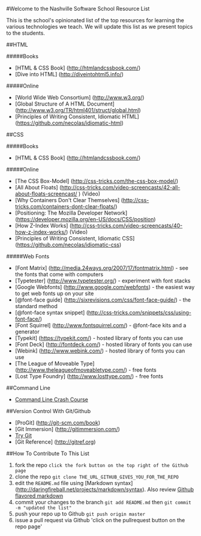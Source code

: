 #Welcome to the Nashville Software School Resource List

This is the school's opinionated list of the top resources for learning the various technologies we teach.  We will update this list as we present topics to the students.

##HTML

#####Books
* [HTML & CSS Book] (http://htmlandcssbook.com/)
* [Dive into HTML] (http://diveintohtml5.info/)

#####Online
* [World Wide Web Consortium] (http://www.w3.org/)
* [Global Structure of A HTML Document] (http://www.w3.org/TR/html401/struct/global.html)
* [Principles of Writing Consistent, Idiomatic HTML] (https://github.com/necolas/idiomatic-html)

##CSS

#####Books
* [HTML & CSS Book] (http://htmlandcssbook.com/)

#####Online
* [The CSS Box-Model] (http://css-tricks.com/the-css-box-model/)
* [All About Floats] (http://css-tricks.com/video-screencasts/42-all-about-floats-screencast/ ) (Video)
* [Why Containers Don't Clear Themselves] (http://css-tricks.com/containers-dont-clear-floats/)
* [Positioning: The Mozilla Developer Network] (https://developer.mozilla.org/en-US/docs/CSS/position)
* [How Z-Index Works] (http://css-tricks.com/video-screencasts/40-how-z-index-works/) (Video)
* [Principles of Writing Consistent, Idiomatic CSS] (https://github.com/necolas/idiomatic-css)

#####Web Fonts
* [Font Matrix] (http://media.24ways.org/2007/17/fontmatrix.html) - see the fonts that come with computers
* [Typetester] (http://www.typetester.org/) - experiment with font stacks
* [Google Webfonts] (http://www.google.com/webfonts) - the easiest way to get web fonts up on your site
* [@font-face guide] (http://sixrevisions.com/css/font-face-guide/) - the standard method
* [@font-face syntax snippet] (http://css-tricks.com/snippets/css/using-font-face/)
* [Font Squirrel] (http://www.fontsquirrel.com/) - @font-face kits and a generator
* [Typekit] (https://typekit.com/) - hosted library of fonts you can use
* [Font Deck] (http://fontdeck.com/) - hosted library of fonts you can use
* [Webink] (http://www.webink.com/) - hosted library of fonts you can use
* [The League of Moveable Type] (http://www.theleagueofmoveabletype.com/) - free fonts
* [Lost Type Foundry] (http://www.losttype.com/) - free fonts

##Command Line

* [Command Line Crash Course](http://cli.learncodethehardway.org/book/)

##Version Control With Git/Github

* [ProGit] (http://git-scm.com/book)
* [Git Immersion] (http://gitimmersion.com/)
* [Try Git](http://try.github.com/)
* [Git Reference] (http://gitref.org)


##How To Contribute To This List

1. fork the repo `click the fork button on the top right of the Github page`
2. clone the repo `git clone THE_URL_GITHUB_GIVES_YOU_FOR_THE_REPO`
3. edit the `README.md` file using [Markdown syntax] (http://daringfireball.net/projects/markdown/syntax). Also review [Github flavored markdown](http://github.github.com/github-flavored-markdown/)
4. commit your changes to the branch `git add README.md` then `git commit -m "updated the list"`
5. push your repo up to Github `git push origin master`
6. issue a pull request via Github 'click on the pullrequest button on the repo page'

